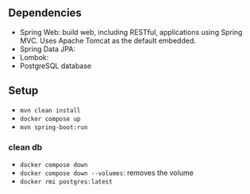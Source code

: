 ## Dependencies
- Spring Web: build web, including RESTful, applications using Spring MVC. Uses Apache Tomcat as the default embedded.
- Spring Data JPA:
- Lombok:
- PostgreSQL database

## Setup
- `mvn clean install`
- `docker compose up`
- `mvn spring-boot:run`

### clean db
- `docker compose down`
- `docker compose down --volumes`: removes the volume
- `docker rmi postgres:latest`
